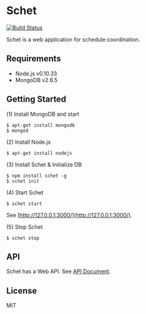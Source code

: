 # Schet

[![Build Status](https://travis-ci.org/shrhdk/schet.svg?branch=fix-%239)](https://travis-ci.org/shrhdk/schet)

Schet is a web application for schedule coordination.

## Requirements

- Node.js v0.10.33
- MongoDB v2.6.5

## Getting Started

(1) Install MongoDB and start

```
$ apt-get install mongodb
$ mongod
```

(2) Install Node.js

```
$ apt-get install nodejs
```

(3) Install Schet & Initialize DB

```
$ npm install schet -g
$ schet init
```

(4) Start Schet

```
$ schet start
```

See [http://127.0.0.1:3000/](http://127.0.0.1:3000/).

(5) Stop Schet

```
$ schet stop
```

## API

Schet has a Web API. See [API Document](doc/API.md).

## License

MIT

